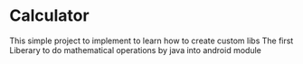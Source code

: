 # Calculator
This simple project to implement  to learn how to create custom libs 
The first Liberary to do mathematical operations by java into android module 
